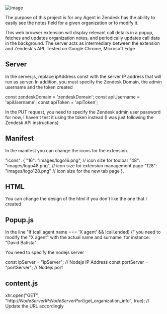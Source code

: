 ![image](https://github.com/AdrianInfante/ZendeskCallMonitor/assets/40429138/e9aa1305-25a9-418f-b535-521b648e87e0)





The purpose of this project is for any Agent in Zendesk has the ability to easily see the notes field for a given organization or to modify it. 

This web browser extension will display relevant call details in a popup, fetches and updates organization notes, and periodically updates
call data in the background. The server acts as intermediary between the extension and Zendesk's API. Tested on Google Chrome, Microsoft Edge

Server
------

In the server.js, replace ipAddress const with the server IP address that will run as server. In addition, you must specify the Zendesk Domain, the admin username and the token created

const zendeskDomain = 'zendeskDomain'; 
const apiUsername = 'apiUsername';
const apiToken = 'apiToken';

In the PUT request, you need to specify the Zendesk admin user password for now, I haven't test it using the token instead (I was just following the Zendesk API instructions)

Manifest
---------

In the manifest you can change the icons for the extension.

"icons": {
    "16": "images/logo16.png",   // icon size for toolbar
    "48": "images/logo48.png",   // icon size for extension management page
    "128": "images/logo128.png"  // icon size for the new tab page
  },

HTML
-------
You can change the design of the html if you don't like the one that I created

Popup.js
---------

In the line "if (call.agent.name === 'X agent' && !call.ended) {" you need to modify the "X agent" with the actual name and surname, for instance: "David Batista"

You need to specify the nodejs server

const ipServer = "ipServer"; // Nodejs IP Address
const portServer = "portServer"; // Nodejs port 


content.js
-----------

xhr.open("GET", "http://*NodeServerIP*:*NodeServerPort*/get_organization_info", true); // Update the URL accordingly
